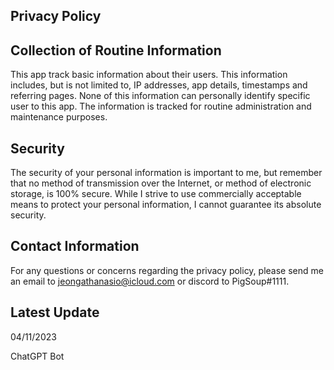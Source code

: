 ## Privacy Policy


## Collection of Routine Information

This app track basic information about their users. This information includes, but is not limited to, IP addresses, app details, timestamps and referring pages. None of this information can personally identify specific user to this app. The information is tracked for routine administration and maintenance purposes.


## Security

The security of your personal information is important to me, but remember that no method of transmission over the Internet, or method of electronic storage, is 100% secure. While I strive to use commercially acceptable means to protect your personal information, I cannot guarantee its absolute security.


## Contact Information

For any questions or concerns regarding the privacy policy, please send me an email to jeongathanasio@icloud.com or discord to PigSoup#1111.


## Latest Update

04/11/2023


ChatGPT Bot
